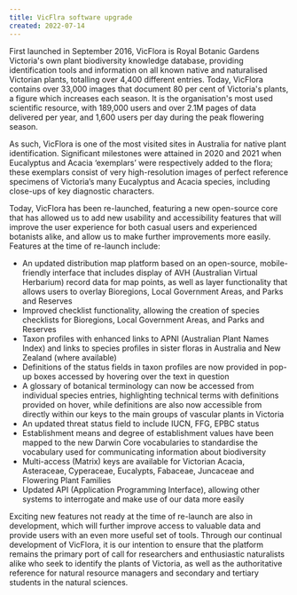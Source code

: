 ```yaml
---
title: VicFlra software upgrade
created: 2022-07-14
---
```


First launched in September 2016, VicFlora is Royal Botanic Gardens Victoria's own plant biodiversity knowledge database, providing identification tools and information on all known native and naturalised Victorian plants, totalling over 4,400 different entries. Today, VicFlora contains over 33,000 images that document 80 per cent of Victoria's plants, a figure which increases each season. It is the organisation's most used scientific resource, with 189,000 users and over 2.1M pages of data delivered per year, and 1,600 users per day during the peak flowering season.

As such, VicFlora is one of the most visited sites in Australia for native plant identification. Significant milestones were attained in 2020 and 2021 when Eucalyptus and Acacia ‘exemplars’ were respectively added to the flora; these exemplars consist of very high-resolution images of perfect reference specimens of Victoria’s many Eucalyptus and Acacia species, including close-ups of key diagnostic characters. 

Today, VicFlora has been re-launched, featuring a new open-source core that has allowed us to add new usability and accessibility features that will improve the user experience for both casual users and experienced botanists alike, and allow us to make further improvements more easily. Features at the time of re-launch include: 

-	An updated distribution map platform based on an open-source, mobile-friendly interface that includes display of AVH (Australian Virtual Herbarium) record data for map points, as well as layer functionality that allows users to overlay Bioregions, Local Government Areas, and Parks and Reserves
-	Improved checklist functionality, allowing the creation of species checklists for Bioregions, Local Government Areas, and Parks and Reserves
-	Taxon profiles with enhanced links to APNI (Australian Plant Names Index) and links to species profiles in sister floras in Australia and New Zealand (where available)
-	Definitions of the status fields in taxon profiles are now provided in pop-up boxes accessed by hovering over the text in question
-	A glossary of botanical terminology can now be accessed from individual species entries, highlighting technical terms with definitions provided on hover, while definitions are also now accessible from directly within our keys to the main groups of vascular plants in Victoria
-	An updated threat status field to include IUCN, FFG, EPBC status
-	Establishment means and degree of establishment values have been mapped to the new Darwin Core vocabularies to standardise the vocabulary used for communicating information about biodiversity
-	Multi-access (Matrix) keys are available for Victorian Acacia, Asteraceae, Cyperaceae, Eucalypts, Fabaceae, Juncaceae and Flowering Plant Families
-	Updated API (Application Programming Interface), allowing other systems to interrogate and make use of our data more easily

Exciting new features not ready at the time of re-launch are also in development, which will further improve access to valuable data and provide users with an even more useful set of tools. Through our continual development of VicFlora, it is our intention to ensure that the platform remains the primary port of call for researchers and enthusiastic naturalists alike who seek to identify the plants of Victoria, as well as the authoritative reference for natural resource managers and secondary and tertiary students in the natural sciences.

